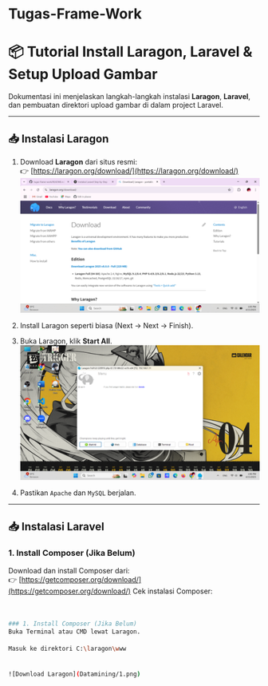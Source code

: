 # Tugas-Frame-Work


# 📦 Tutorial Install Laragon, Laravel & Setup Upload Gambar

Dokumentasi ini menjelaskan langkah-langkah instalasi **Laragon**, **Laravel**, dan pembuatan direktori upload gambar di dalam project Laravel.

---

## 📥 Instalasi Laragon

1. Download **Laragon** dari situs resmi:  
   👉 [https://laragon.org/download/](https://laragon.org/download/)
   ![Download Laragon](Datamining/3.png)

3. Install Laragon seperti biasa (Next → Next → Finish).

4. Buka Laragon, klik **Start All**.
   ![Download Laragon](Datamining/2.png)

6. Pastikan `Apache` dan `MySQL` berjalan.

---

## 📥 Instalasi Laravel

### 1. Install Composer (Jika Belum)
Download dan install Composer dari:  
👉 [https://getcomposer.org/download/](https://getcomposer.org/download/)
Cek instalasi Composer:
```bash


### 1. Install Composer (Jika Belum)
Buka Terminal atau CMD lewat Laragon.

Masuk ke direktori C:\laragon\www


![Download Laragon](Datamining/1.png)

